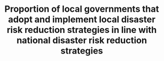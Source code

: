 ---
title: Proportion  of  local  governments  that  adopt  and  implement  local  disaster  risk  reduction  strategies  in  line  with  national  disaster  risk  reduction  strategies
permalink: /11-b-2/
sdg_goal: 11
layout: indicator
indicator: 11.b.2
indicator_variable: null
graph: binary
graph_type_description: null
graph_status_notes: Posted
variable_description: null
variable_notes: null
un_designated_tier: '3'
target_id: 11.b
has_metadata: false
goal_meta_link: 'http://unstats.un.org/sdgs/files/metadata-compilation/Metadata-Goal-11.pdf'
goal_meta_link_page: 36
indicator_name: Proportion  of  local  governments  that  adopt  and  implement  local  disaster  risk  reduction  strategies  in  line  with  national  disaster  risk  reduction  strategies
target: >-
  By  2020,  substantially  increase  the  number  of  cities  and  human  settlements  adopting  and  implementing  integrated  policies  and  plans  towards  inclusion,  resource  efficiency,  mitigation  and  adaptation  to  climate  change,  resilience  to  disasters,  and  develop  and  implement,  in  line  with  the  Sendai  Framework  for  Disaster  Risk  Reduction  2015-2030,  holistic  disaster  risk  management  at  all  levels.
source_title: null
source_notes: null
published: true
graph_title: null
us_method_of_computation: >-
  US  Presidential  Policy  Directive  8:  National  Preparedness,  including  the  National  Preparedness  Goal  and  the  National  Preparedness  System
periodicity: Annual
unit_of_measure: Yes/no
date_metadata_updated: January  2017
source_agency_staff_name: Elan  Strait
source_agency_staff_email: Elan_P_Strait@nsc.eop.gov
source_agency_survey_dataset: National  Security  Council/Executive  Office  of  the  President
un_custodial_agency: UNISDR  

---